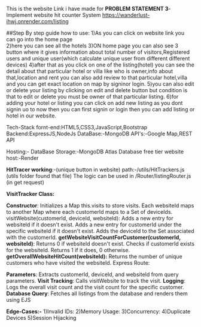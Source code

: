 This is the website Link i have made for **PROBLEM STATEMENT 3**-Implement website hit counter System 
https://wanderlust-ihwj.onrender.com/listing

##Step By step guide how to use:
1)As you can click on website link you can go into the home page <br>
2)here you can see all the hotels
3)ON home page you can also see 3 button where it gives information about total number of visitors,Registered users and unique user(which calculate unique user from different different devices)
4)after that as you click on one of the listing(hotel) you can see the detail about that particular hotel or villa like who is owner,info about that,location and rent
you can also add review to that particular hotel,villa and you can get exact location on map by signinor login.
5)you can also edit or delete your listing by clicking on edit and delete button but condition is that to edit or delete you must be owner of that particular listing.
6)for adding your hotel or listing you can click on add new listing as you dont signin uo to now then you can first signin or login then you can add listing or hotel in our website.

Tech-Stack
fornt-end:HTML5,CSS3,JavaScript,Bootstrap
Backend:ExpressJS,NodeJs
DataBase:-MongoDB
API's:-Google Map,REST API

Hosting:-
DataBase Storage:-MongoDB Atlas Database free tier
website host:-Render


**HitTracer working**:-(unique button in website)  path:-/utils/HitTrackers.js (utils folder found that file)
                      The logic can be used in /Router/listingRouter.js (in get request)
                      

**VisitTracker Class:**

**Constructor**: Initializes a Map this.visits to store visits. Each websiteId maps to another Map where each customerId maps to a Set of deviceIds.
visitWebsite(customerId, deviceId, websiteId):
Adds a new entry for websiteId if it doesn't exist.
Adds a new entry for customerId under the specific websiteId if it doesn't exist.
Adds the deviceId to the Set associated with the customerId.
**getWebsiteVisitCountForCustomer(customerId, websiteId)**:
Returns 0 if websiteId doesn't exist.
Checks if customerId exists for the websiteId. Returns 1 if it does, 0 otherwise.
**getOverallWebsiteHitCount(websiteId):**
Returns the number of unique customers who have visited the websiteId.
Express Route:

**Parameters**: Extracts customerId, deviceId, and websiteId from query parameters.
**Visit Tracking**: Calls visitWebsite to track the visit.
**Logging**: Logs the overall visit count and the visit count for the specific customer.
**Database Query**: Fetches all listings from the database and renders them using EJS

**Edge-Cases:-**
1)Invalid IDs:
2)Memory Usage:
3)Concurrency:
4)Duplicate Devices
5)Session Hijacking



